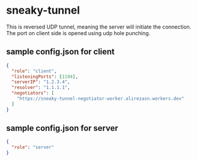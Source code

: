 # sneaky-tunnel
This is reversed UDP tunnel, meaning the server will initiate the connection. The port on client side is opened using udp hole punching.

## sample config.json for client
```json
{
  "role": "client",
  "listeningPorts": [1194],
  "serverIP": "1.2.3.4",
  "resolver": "1.1.1.1",
  "negotiators": [
    "https://sneaky-tunnel-negotiator-worker.alirezasn.workers.dev"
  ]
}
```

## sample config.json for server
```json
{
  "role": "server"
}
```